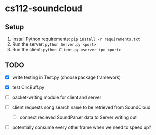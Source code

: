 # cs112-soundcloud

## Setup

1. Install Python requirements: `pip install -r requirements.txt`
2. Run the server: `python Server.py <port>`
3. Run the client: `python Client.py <server ip> <port>`

## TODO

-   [x] write testing in Test.py (choose package framework)
-   [x] test CircBuff.py
-   [ ] packet-writing module for client and server
-   [ ] client requests song search name to be retrieved from SoundCloud

    -   [ ] connect recieved SoundParser data to Server writing out

-   [ ] potentially consume every other frame when we need to speed up?
